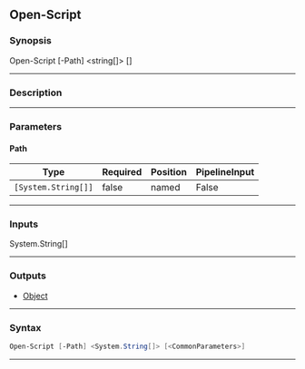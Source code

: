 Open-Script
-----------
### Synopsis
Open-Script [-Path] <string[]> [<CommonParameters>]

---
### Description



---
### Parameters
#### **Path**





|Type               |Required|Position|PipelineInput|
|-------------------|--------|--------|-------------|
|`[System.String[]]`|false   |named   |False        |



---
### Inputs
System.String[]

---
### Outputs
* [Object](https://learn.microsoft.com/en-us/dotnet/api/System.Object)




---
### Syntax
```PowerShell
Open-Script [-Path] <System.String[]> [<CommonParameters>]
```
---
